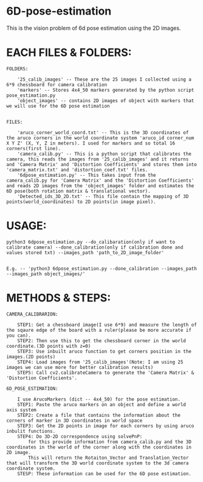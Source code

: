 # 6D-pose-estimation

This is the vision problem of 6d pose estimation using the 2D images.

# EACH FILES & FOLDERS:
	
	FOLDERS:

		'25_calib_images' -- These are the 25 images I collected using a 6*9 chessboard for camera calibration
		'markers' -- Stores 4x4_50 markers generated by the python script pose_estimation.py
		'object_images' -- contains 2D images of object with markers that we will use for the 6D pose estimation


	FILES:
		
		'aruco_corner_world_coord.txt' -- This is the 3D coordinates of the aruco corners in the world coordinate system 'aruco_id corner_num X Y Z' (X, Y, Z in meters). I used for markers and so total 16 corners(first line).
		'camera_calib.py' -- This is a python script that calibrates the camera, this reads the images from '25_calib_images' and it returns and 'Camera Matrix' and 'Distortion Coefficients' and stores them into 'camera_matrix.txt' and 'distortion_coef.txt' files.
		'6dpose_estimation.py' -- This takes input from the camera_calib.py for 'Camera Matrix' and the 'Distortion Coefficients' and reads 2D images from the 'object_images' folder and estimates the 6D pose(both rotation matrix & translational vector).
		'Detected_ids_3D_2D.txt' -- This file contain the mapping of 3D points(world_coordinates) to 2D points(in image pixel).



# USAGE:


	python3 6dpose_estimation.py --do_calibaration(only if want to calibrate camera) --done_calibration(only if calibration done and values stored txt) --images_path 'path_to_2D_image_folder'


	E.g. -- 'python3 6dpose_estimation.py --done_calibration --images_path --images_path object_images/' 



# METHODS & STEPS:

	CAMERA_CALIBRARION:

		STEP1: Get a chessboard image(I use 6*9) and measure the length of the sqaure edge of the board with a ruler(please be more accurate if you can). 
		STEP2: Then use this to get the chessboard corner in the world coordinate.(3D points with z=0) 
		STEP3: Use inbuilt aruco function to get corners position in the images.(2D points)
		STEP4: Load images from '25_calib_images'(Note: I am using 25 images we can use more for better calibration results) 
		STEP5: Call cv2.calibrateCamera to generate the 'Camera Matrix' & 'Distortion Coefficients'.

	6D_POSE_ESTIMATION:	
	
		I use ArucoMarkers (dict -- 4x4_50) for the pose estimation.
		STEP1: Paste the aruco markers on an object and define a world axis system
		STEP2: Create a file that contains the information about the corners of marker in 3D coordinates in world space
		STEP3: Get the 2D points in image for each corners by using aruco inbulit functions.
		STEP4: Do 3D-2D correspondence using solvePnP:
			for this provide information from camera_calib.py and the 3D coordinates in the world of the corner along with the coordinates in 2D image.
			This will return the Rotaiton_Vector and Translation_Vector that will transform the 3D world coordinate system to the 3d camera coordinate system.
		STESP: These information can be used for the 6D pose estimation.

